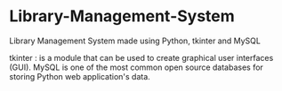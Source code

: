 # Library-Management-System

Library Management System made using Python, tkinter and MySQL  

tkinter : is a module that can be used to create graphical user interfaces (GUI). 
MySQL is one of the most common open source databases for storing Python web application's data.

